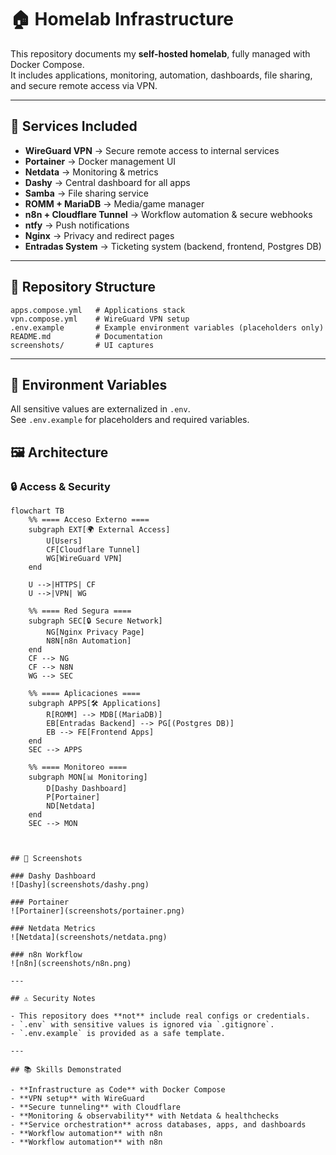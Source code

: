 # 🏠 Homelab Infrastructure

This repository documents my **self-hosted homelab**, fully managed with Docker Compose.  
It includes applications, monitoring, automation, dashboards, file sharing, and secure remote access via VPN.

---

## 🚀 Services Included

- **WireGuard VPN** → Secure remote access to internal services  
- **Portainer** → Docker management UI  
- **Netdata** → Monitoring & metrics  
- **Dashy** → Central dashboard for all apps  
- **Samba** → File sharing service  
- **ROMM + MariaDB** → Media/game manager  
- **n8n + Cloudflare Tunnel** → Workflow automation & secure webhooks  
- **ntfy** → Push notifications  
- **Nginx** → Privacy and redirect pages  
- **Entradas System** → Ticketing system (backend, frontend, Postgres DB)  

---

## 📂 Repository Structure

```
apps.compose.yml   # Applications stack
vpn.compose.yml    # WireGuard VPN setup
.env.example       # Example environment variables (placeholders only)
README.md          # Documentation
screenshots/       # UI captures
```

---

## 🔑 Environment Variables

All sensitive values are externalized in `.env`.  
See `.env.example` for placeholders and required variables.


## 🖼️ Architecture

### 🔒 Access & Security
```mermaid
flowchart TB
    %% ==== Acceso Externo ====
    subgraph EXT[🌍 External Access]
        U[Users]
        CF[Cloudflare Tunnel]
        WG[WireGuard VPN]
    end

    U -->|HTTPS| CF
    U -->|VPN| WG

    %% ==== Red Segura ====
    subgraph SEC[🔒 Secure Network]
        NG[Nginx Privacy Page]
        N8N[n8n Automation]
    end
    CF --> NG
    CF --> N8N
    WG --> SEC

    %% ==== Aplicaciones ====
    subgraph APPS[🛠️ Applications]
        R[ROMM] --> MDB[(MariaDB)]
        EB[Entradas Backend] --> PG[(Postgres DB)]
        EB --> FE[Frontend Apps]
    end
    SEC --> APPS

    %% ==== Monitoreo ====
    subgraph MON[📊 Monitoring]
        D[Dashy Dashboard]
        P[Portainer]
        ND[Netdata]
    end
    SEC --> MON



## 📸 Screenshots

### Dashy Dashboard
![Dashy](screenshots/dashy.png)

### Portainer
![Portainer](screenshots/portainer.png)

### Netdata Metrics
![Netdata](screenshots/netdata.png)

### n8n Workflow
![n8n](screenshots/n8n.png)

---

## ⚠️ Security Notes

- This repository does **not** include real configs or credentials.  
- `.env` with sensitive values is ignored via `.gitignore`.  
- `.env.example` is provided as a safe template.  

---

## 📚 Skills Demonstrated

- **Infrastructure as Code** with Docker Compose  
- **VPN setup** with WireGuard  
- **Secure tunneling** with Cloudflare  
- **Monitoring & observability** with Netdata & healthchecks  
- **Service orchestration** across databases, apps, and dashboards  
- **Workflow automation** with n8n
- **Workflow automation** with n8n  
